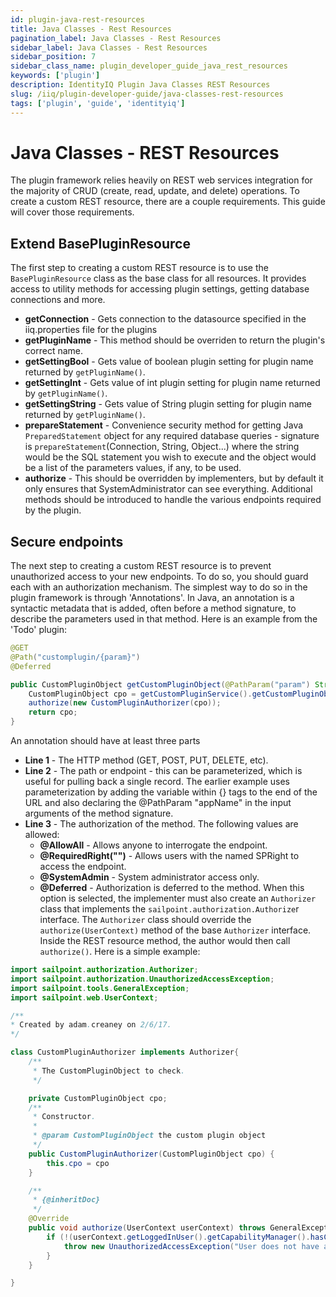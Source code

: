 ```yaml
---
id: plugin-java-rest-resources
title: Java Classes - Rest Resources
pagination_label: Java Classes - Rest Resources
sidebar_label: Java Classes - Rest Resources
sidebar_position: 7
sidebar_class_name: plugin_developer_guide_java_rest_resources
keywords: ['plugin']
description: IdentityIQ Plugin Java Classes REST Resources
slug: /iiq/plugin-developer-guide/java-classes-rest-resources
tags: ['plugin', 'guide', 'identityiq']
---
```


# Java Classes - REST Resources

The plugin framework relies heavily on REST web services integration for the majority of CRUD (create, read, update, and delete) operations. To create a custom REST resource, there are a couple requirements. This guide will cover those requirements.

## Extend BasePluginResource

The first step to creating a custom REST resource is to use the `BasePluginResource` class as the base class for all resources. It provides access to utility methods for accessing plugin settings, getting database connections and more.

- **getConnection** - Gets connection to the datasource specified in the iiq.properties file for the plugins
- **getPluginName** - This method should be overriden to return the plugin's correct name.
- **getSettingBool** - Gets value of boolean plugin setting for plugin name returned by `getPluginName()`.
- **getSettingInt** - Gets value of int plugin setting for plugin name returned by `getPluginName()`.
- **getSettingString** - Gets value of String plugin setting for plugin name returned by `getPluginName()`.
- **prepareStatement** - Convenience security method for getting Java `PreparedStatement` object for any required database queries - signature is `prepareStatement`(Connection, String, Object...) where the string would be the SQL statement you wish to execute and the object would be a list of the parameters values, if any, to be used.
- **authorize** - This should be overridden by implementers, but by default it only ensures that SystemAdministrator can see everything. Additional methods should be introduced to handle the various endpoints required by the plugin.

## Secure endpoints

The next step to creating a custom REST resource is to prevent unauthorized access to your new endpoints. To do so, you should guard each with an authorization mechanism. The simplest way to do so in the plugin framework is through 'Annotations'. In Java, an annotation is a syntactic metadata that is added, often before a method signature, to describe the parameters used in that method. Here is an example from the 'Todo' plugin:

```java
@GET
@Path("customplugin/{param}")
@Deferred

public CustomPluginObject getCustomPluginObject(@PathParam("param") String objectName) throws GeneralException{
    CustomPluginObject cpo = getCustomPluginService().getCustomPluginObject(objectName);
    authorize(new CustomPluginAuthorizer(cpo));
    return cpo;
}
```

An annotation should have at least three parts

- **Line 1** - The HTTP method (GET, POST, PUT, DELETE, etc).
- **Line 2** - The path or endpoint - this can be parameterized, which is useful for pulling back a single record. The earlier example uses parameterization by adding the variable within {} tags to the end of the URL and also declaring the @PathParam "appName" in the input arguments of the method signature.
- **Line 3** - The authorization of the method. The following values are allowed:
  - **@AllowAll** - Allows anyone to interrogate the endpoint.
  - **@RequiredRight("<SPRight/>")** - Allows users with the named SPRight to access the endpoint.
  - **@SystemAdmin** - System administrator access only.
  - **@Deferred** - Authorization is deferred to the method. When this option is selected, the implementer must also create an `Authorizer` class that implements the `sailpoint.authorization.Authorize`r interface. The `Authorizer` class should override the `authorize(UserContext)` method of the base `Authorizer` interface. Inside the REST resource method, the author would then call `authorize()`. Here is a simple example:

```java
import sailpoint.authorization.Authorizer;
import sailpoint.authorization.UnauthorizedAccessException;
import sailpoint.tools.GeneralException;
import sailpoint.web.UserContext;

/**
* Created by adam.creaney on 2/6/17.
*/

class CustomPluginAuthorizer implements Authorizer{
    /**
     * The CustomPluginObject to check.
     */

    private CustomPluginObject cpo;
    /**
     * Constructor.
     *
     * @param CustomPluginObject the custom plugin object
     */
    public CustomPluginAuthorizer(CustomPluginObject cpo) {
        this.cpo = cpo
    }

    /**
     * {@inheritDoc}
     */
    @Override
    public void authorize(UserContext userContext) throws GeneralException {
        if (!(userContext.getLoggedInUser().getCapabilityManager().hasCapability("SystemAdministrator") || userContext.getLoggedInUser().getCapabilityManager().hasCapability("CustomAdmin"))) {
            throw new UnauthorizedAccessException("User does not have access to Custom Plugin");
        }
    }

}
```
